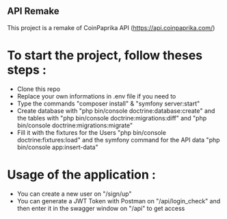 ## API Remake

This project is a remake of CoinPaprika API (https://api.coinpaprika.com/)

# To start the project, follow theses steps : 
- Clone this repo
- Replace your own informations in .env file if you need to
- Type the commands "composer install" & "symfony server:start"
- Create database with "php bin/console doctrine:database:create" and the tables with "php bin/console doctrine:migrations:diff" and "php bin/console doctrine:migrations:migrate"
- Fill it with the fixtures for the Users "php bin/console doctrine:fixtures:load" and the symfony command for the API data "php bin/console app:insert-data"

# Usage of the application : 
- You can create a new user on "/sign/up"
- You can generate a JWT Token with Postman on "/api/login_check" and then enter it in the swagger window on "/api" to get access 
